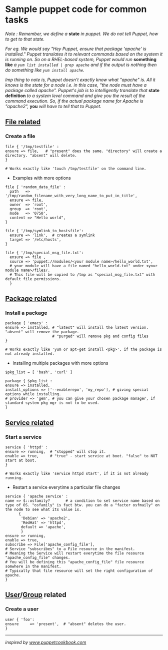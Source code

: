 # Sample puppet code for common tasks

_Note : Remember, we define a_ **state** _in puppet. We do not tell Puppet, how to get to that state._

_For eg. We would say "Hey Puppet, ensure that package 'apache' is installed." Puppet translates it to relevant commands based on the system it is running on. So on a RHEL-based system, Puppet would run_ **something like** _a ```yum list installed | grep apache``` and if the output is nothing then do something like ```yum install apache```._

_Imp thing to note is, Puppet doesn't exactly know what "apache" is. All it knows is the state for a node i.e. in this case, "the node must have a package called apache". Puppet's job is to intelligently translate that_ **state definition** _to a system level command and give you the result of the command execution. So, if the actual package name for Apache is "apache2",_ **you** _will have to tell that to Puppet._

## [File related](https://docs.puppet.com/puppet/4.7/types/file.html)

### Create a file
  
  ```
  file { '/tmp/testfile' :
  ensure => file,   # "present" does the same. "directory" will create a directory. "absent" will delete.
  }
  
  # Works exactly like 'touch /tmp/testfile' on the command line.
  ``` 

  - Examples with more options
  
  ```
  file { 'random_data_file' :
    path   => '/tmp/random_filename_with_very_long_name_to_put_in_title',
    ensure => file,
    owner  => 'root',
    group  => 'root',
    mode   => '0750',
    content => "Hello world",
  }
  ```
  
  ```
  file { '/tmp/symlink_to_hostsfile':
    ensure => 'link',  # creates a symlink
    target => '/etc/hosts',
  }
  ```

  ```
  file { '/tmp/special_msg_file.txt':
    ensure => file , 
    source => 'puppet://modules/<your module name>/hello_world.txt', 
    # your module will have a file named "hello_world.txt" under <your module name>/files/. 
    # This file will be copied to /tmp as "special_msg_file.txt" with default file permissions.
    }
  ```



## [Package related](https://docs.puppet.com/puppet/4.7/types/package.html)

### Install a package
  
  ```
  package { 'emacs' :
  ensure => installed, # "latest" will install the latest version. "absent" will remove the package. 
                       # "purged" will remove pkg and config files
  }
  
  # Works exactly like 'yum or apt-get install <pkg>', if the package is not already installed.
  ```
  - Installing multiple packages with more options
  
  ```
  $pkg_list = [ 'bash', 'curl' ]
  
  package { $pkg_list :
  ensure => installed,
  install_options => ['--enablerepo', 'my_repo'], # giving special options while installing.
  # provider => 'gem', # you can give your chosen package manager, if standard system pkg mgr is not to be used.
  }
  ```

## [Service related](https://docs.puppet.com/puppet/4.7/types/service.html)

### Start a service

  ```
  service { 'httpd' :
  ensure => running,  # "stopped" will stop it.
  enable => true,     # "true" - start service at boot. "false" to NOT start at boot.
  }
  
  # Works exactly like 'service httpd start', if it is not already running.
  ```

  - Restart a service everytime a particular file changes
  
 
  ```
  service { 'apache service' :
  name => $::osfamily?       # a condition to set service name based on type of OS. "osfamily" is fact btw. you can do a "facter osfmaily" on the node to see what its value is.
        {
         'Debian' => 'apache2',
         'RedHat' => 'httpd',
         default => 'apache',
         }
  ensure => running,
  enable => true,
  subscribe => File['apache_config_file'], 
  # Service "subscribes" to a File resource in the manifest. 
  # Meaning the Service will restart everytime the file resource "apache_config_file" changes. 
  # You will be defining this "apache_config_file" file resource somwhere in the manifest. 
  # Typically that file resource will set the right configuration of apache.
  }
  ```



## [User](https://docs.puppet.com/puppet/4.7/types/user.html)/[Group](https://docs.puppet.com/puppet/4.7/types/group.html) related

### Create a user
  
  ```
  user { 'foo':
  ensure     => 'present',  # "absent" deletes the user.
  }
  ```



---
_inspired by www.puppetcookbook.com_
